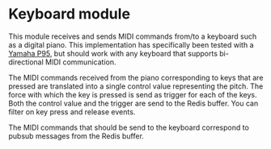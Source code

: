 # Keyboard module

This module receives and sends MIDI commands from/to a keyboard such as a digital piano. This implementation has specifically been tested with a [Yamaha P95](http://usa.yamaha.com/products/musical-instruments/keyboards/digitalpianos/p_series/p-95_color_variation/), but should work with any keyboard that supports bi-directional MIDI communication.

The MIDI commands received from the piano corresponding to keys that are pressed are translated into a single control value representing the pitch. The force with which the key is pressed is send as trigger for each of the keys. Both the control value and the trigger are send to the Redis buffer. You can filter on key press and release events.

The MIDI commands that should be send to the keyboard correspond to pubsub messages from the Redis buffer.
